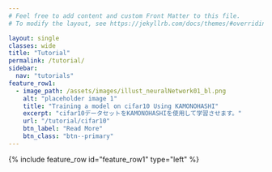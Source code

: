 ```yaml
---
# Feel free to add content and custom Front Matter to this file.
# To modify the layout, see https://jekyllrb.com/docs/themes/#overriding-theme-defaults

layout: single
classes: wide
title: "Tutorial"
permalink: /tutorial/
sidebar:
  nav: "tutorials"
feature_row1:
  - image_path: /assets/images/illust_neuralNetwork01_bl.png
    alt: "placeholder image 1"
    title: "Training a model on cifar10 Using KAMONOHASHI"
    excerpt: "cifar10データセットをKAMONOHASHIを使用して学習させます。"
    url: "/tutorial/cifar10"
    btn_label: "Read More"
    btn_class: "btn--primary"
---
```

{% include feature_row id="feature_row1" type="left" %}
